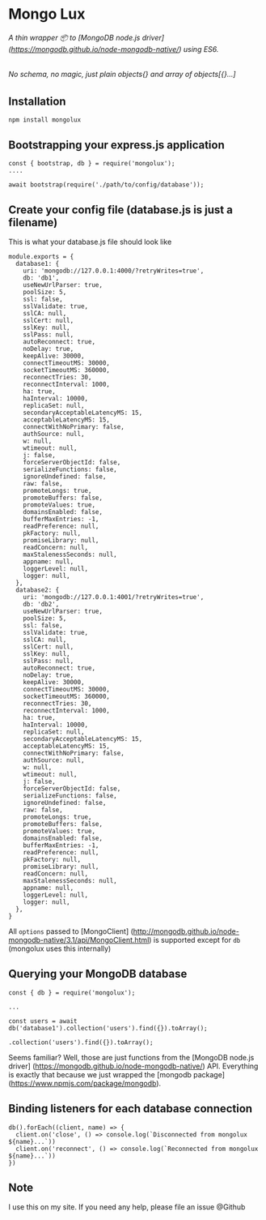 # Mongo Lux
###### A thin wrapper :package: to [MongoDB node.js driver] (https://mongodb.github.io/node-mongodb-native/) using ES6.
###### No schema, no magic, just plain objects{} and array of objects[{}...]

## Installation

`npm install mongolux`

## Bootstrapping your express.js application
```
const { bootstrap, db } = require('mongolux');
....

await bootstrap(require('./path/to/config/database'));
```

## Create your config file (database.js is just a filename)
This is what your database.js file should look like
```
module.exports = {
  database1: {
    uri: 'mongodb://127.0.0.1:4000/?retryWrites=true',
    db: 'db1',
    useNewUrlParser: true,
    poolSize: 5,
    ssl: false,
    sslValidate: true,
    sslCA: null,
    sslCert: null,
    sslKey: null,
    sslPass: null,
    autoReconnect: true,
    noDelay: true,
    keepAlive: 30000,
    connectTimeoutMS: 30000,
    socketTimeoutMS: 360000,
    reconnectTries: 30,
    reconnectInterval: 1000,
    ha: true,
    haInterval: 10000,
    replicaSet: null,
    secondaryAcceptableLatencyMS: 15,
    acceptableLatencyMS: 15,
    connectWithNoPrimary: false,
    authSource: null,
    w: null,
    wtimeout: null,
    j: false,
    forceServerObjectId: false,
    serializeFunctions: false,
    ignoreUndefined: false,
    raw: false,
    promoteLongs: true,
    promoteBuffers: false,
    promoteValues: true,
    domainsEnabled: false,
    bufferMaxEntries: -1,
    readPreference: null,
    pkFactory: null,
    promiseLibrary: null,
    readConcern: null,
    maxStalenessSeconds: null,
    appname: null,
    loggerLevel: null,
    logger: null,
  },
  database2: {
    uri: 'mongodb://127.0.0.1:4001/?retryWrites=true',
    db: 'db2',
    useNewUrlParser: true,
    poolSize: 5,
    ssl: false,
    sslValidate: true,
    sslCA: null,
    sslCert: null,
    sslKey: null,
    sslPass: null,
    autoReconnect: true,
    noDelay: true,
    keepAlive: 30000,
    connectTimeoutMS: 30000,
    socketTimeoutMS: 360000,
    reconnectTries: 30,
    reconnectInterval: 1000,
    ha: true,
    haInterval: 10000,
    replicaSet: null,
    secondaryAcceptableLatencyMS: 15,
    acceptableLatencyMS: 15,
    connectWithNoPrimary: false,
    authSource: null,
    w: null,
    wtimeout: null,
    j: false,
    forceServerObjectId: false,
    serializeFunctions: false,
    ignoreUndefined: false,
    raw: false,
    promoteLongs: true,
    promoteBuffers: false,
    promoteValues: true,
    domainsEnabled: false,
    bufferMaxEntries: -1,
    readPreference: null,
    pkFactory: null,
    promiseLibrary: null,
    readConcern: null,
    maxStalenessSeconds: null,
    appname: null,
    loggerLevel: null,
    logger: null,
  },
}
```

All `options` passed to [MongoClient] (http://mongodb.github.io/node-mongodb-native/3.1/api/MongoClient.html) is supported except for `db` (mongolux uses this internally)

## Querying your MongoDB database
```
const { db } = require('mongolux');

...

const users = await db('database1').collection('users').find({}).toArray();
```

`.collection('users').find({}).toArray();`

Seems familiar? Well, those are just functions from the [MongoDB node.js driver] (https://mongodb.github.io/node-mongodb-native/) API. Everything is exactly that because we just wrapped the [mongodb package] (https://www.npmjs.com/package/mongodb).

## Binding listeners for each database connection
```
db().forEach((client, name) => {
  client.on('close', () => console.log(`Disconnected from mongolux ${name}...`))
  client.on('reconnect', () => console.log(`Reconnected from mongolux ${name}...`))
})
```

## Note
I use this on my site. If you need any help, please file an issue @Github